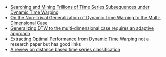* [Searching and Mining Trillions of Time Series Subsequences under Dynamic Time Warping][1]
* [On the Non-Trivial Generalization of Dynamic Time Warping to the Multi-Dimensional Case][2]
* [Generalizing DTW to the multi-dimensional case requires an adaptive approach][3]
* [Extracting Optimal Performance from Dynamic Time Warping][4] not a research
paper but has good links
* [A review on distance based time series classification][5]

[1]: ./papers/keogh_trillion.pdf 
[2]: ./papers/multidim_dtw.pdf 
[3]: ./papers/dtw_adaptive.pdf 
[4]: ./papers/dtw_perf.pdf 
[5]: ./papers/ts_dist_classification_review.pdf  

